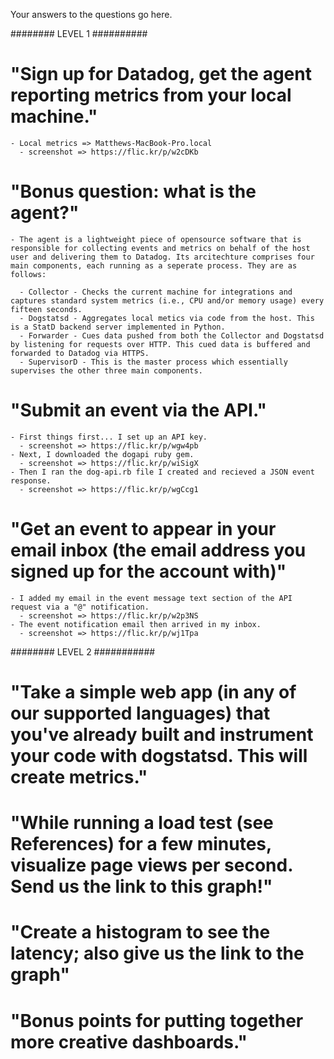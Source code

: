 Your answers to the questions go here.

######## LEVEL 1 ##########

  # "Sign up for Datadog, get the agent reporting metrics from your local machine."
    - Local metrics => Matthews-MacBook-Pro.local
      - screenshot => https://flic.kr/p/w2cDKb

  # "Bonus question: what is the agent?"
    - The agent is a lightweight piece of opensource software that is responsible for collecting events and metrics on behalf of the host user and delivering them to Datadog. Its arcitechture comprises four main components, each running as a seperate process. They are as follows: 

      - Collector - Checks the current machine for integrations and captures standard system metrics (i.e., CPU and/or memory usage) every fifteen seconds.
      - Dogstatsd - Aggregates local metics via code from the host. This is a StatD backend server implemented in Python.
      - Forwarder - Cues data pushed from both the Collector and Dogstatsd by listening for requests over HTTP. This cued data is buffered and forwarded to Datadog via HTTPS.
      - SupervisorD - This is the master process which essentially supervises the other three main components. 

  # "Submit an event via the API."
    - First things first... I set up an API key.
      - screenshot => https://flic.kr/p/wgw4pb
    - Next, I downloaded the dogapi ruby gem.
      - screenshot => https://flic.kr/p/wiSigX
    - Then I ran the dog-api.rb file I created and recieved a JSON event response.
      - screenshot => https://flic.kr/p/wgCcg1

  # "Get an event to appear in your email inbox (the email address you signed up for the account with)"
    - I added my email in the event message text section of the API request via a "@" notification.
      - screenshot => https://flic.kr/p/w2p3NS
    - The event notification email then arrived in my inbox.
      - screenshot => https://flic.kr/p/wj1Tpa


######## LEVEL 2 ###########

  # "Take a simple web app (in any of our supported languages) that you've already built and instrument your code with dogstatsd. This will create metrics."


  # "While running a load test (see References) for a few minutes, visualize page views per second. Send us the link to this graph!"


  # "Create a histogram to see the latency; also give us the link to the graph"


  # "Bonus points for putting together more creative dashboards."